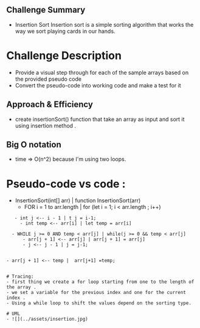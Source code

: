 ## Challenge Summary
  - Insertion Sort Insertion sort is a simple sorting algorithm that works the way we sort playing cards in our hands.

# Challenge Description
   - Provide a visual step through for each of the sample arrays based on the provided pseudo code
   - Convert the pseudo-code into working code and make a test for it

## Approach & Efficiency
  - create insertionSort() function that take an array as input and sort it using insertion method .

## Big O notation
 - time =>  O(n^2) because I'm using two loops.

# Pseudo-code vs code :
  - InsertionSort(int[] arr) | function InsertionSort(arr)
    - FOR i = 1 to arr.length | for (let i = 1; i < arr.length ; i++)
  ```
     - int j <-- i - 1 | t j = i-1;
       - int temp <-- arr[i] | let temp = arr[i]

    - WHILE j >= 0 AND temp < arr[j] | while(j >= 0 && temp < arr[j]
        - arr[j + 1] <-- arr[j] | arr[j + 1] = arr[j]
        - j <-- j - 1 | j = j-1;

  
  - arr[j + 1] <-- temp |  arr[j+1] =temp;


# Tracing:
  - first thing we create a for loop starting from one to the length of the array .
  - we set a variable for the previous index and one for the current index .
  - Using a while loop to shift the values depend on the sorting type.

# UML
  - ![](../assets/insertion.jpg)
